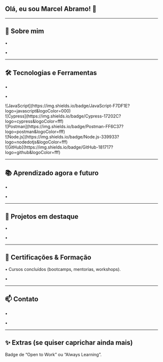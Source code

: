 ## Olá, eu sou Marcel Abramo! 👋


---
<!--
**Marcel-Abramo/Marcel-Abramo** is a ✨ _special_ ✨ repository because its `README.md` (this file) appears on your GitHub profile.

Here are some ideas to get you started:

- 🔭 I’m currently working on ...
- 🌱 I’m currently learning ...
-->

## 🧭 Sobre mim
<p>•  </p> 
<p>•  </p> 

---

## 🛠️ Tecnologias e Ferramentas
<p>•  </p> 
<p>•  </p> 
![JavaScript](https://img.shields.io/badge/JavaScript-F7DF1E?logo=javascript&logoColor=000) <br>
![Cypress](https://img.shields.io/badge/Cypress-17202C?logo=cypress&logoColor=fff) <br>
![Postman](https://img.shields.io/badge/Postman-FF6C37?logo=postman&logoColor=fff) <br>
![Node.js](https://img.shields.io/badge/Node.js-339933?logo=nodedotjs&logoColor=fff) <br>
![GitHub](https://img.shields.io/badge/GitHub-181717?logo=github&logoColor=fff) <br>

---

## 📚 Aprendizado agora e futuro
<p>•  </p> 
<p>•  </p> 

---

## 🧪 Projetos em destaque
<p>•  </p> 
<p>•  </p> 

---

## 🏅 Certificações & Formação 
<p>• Cursos concluídos (bootcamps, mentorias, workshops).</p> 
<p>•  </p> 

---

## 📫 Contato
<p>•  </p> 
<p>•  </p> 

---

## ✨ Extras (se quiser caprichar ainda mais)
Badge de “Open to Work” ou “Always Learning”.
